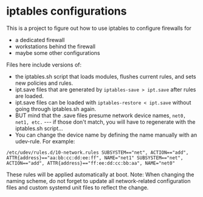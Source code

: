 # iptables configurations

This is a project to figure out how to use iptables to configure firewalls for 

+ a dedicated firewall
+ workstations behind the firewall
+ maybe some other configurations

Files here include versions of:
 + the iptables.sh script that loads modules, flushes current rules, and sets new policies and rules.
 + ipt.save files that are generated by `iptables-save > ipt.save` after rules are loaded.
 + ipt.save files can be loaded with `iptables-restore < ipt.save` without going through iptables.sh again.
 + BUT mind that the .save files presume network device names, `net0, net1, etc.` --- if those don't match, you will have to regenerate with the iptables.sh script...
 + You can change the device name by defining the name manually with an udev-rule. For example:

`/etc/udev/rules.d/10-network.rules
SUBSYSTEM=="net", ACTION=="add", ATTR{address}=="aa:bb:cc:dd:ee:ff", NAME="net1"
SUBSYSTEM=="net", ACTION=="add", ATTR{address}=="ff:ee:dd:cc:bb:aa", NAME="net0" `

These rules will be applied automatically at boot. Note: When changing the naming scheme, do not forget to update all network-related configuration files and custom systemd unit files to reflect the change.


